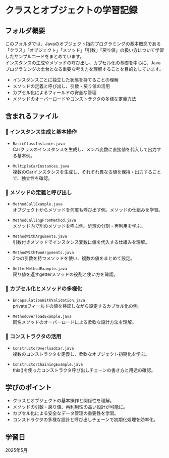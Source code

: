 # クラスとオブジェクトの学習記録

## フォルダ概要  

このフォルダでは、Javaのオブジェクト指向プログラミングの基本概念である「クラス」「オブジェクト」「メソッド」「引数」「戻り値」の扱い方について学習したサンプルコードをまとめています。  
インスタンスの生成やメソッドの呼び出し、カプセル化の基礎を中心に、Javaプログラミングの土台となる重要な考え方を理解することを目的としています。

- インスタンスごとに独立した状態を持てることの理解  
- メソッドの定義と呼び出し、引数・戻り値の活用  
- カプセル化によるフィールドの安全な管理  
- メソッドのオーバーロードやコンストラクタの多様な定義方法  

## 含まれるファイル

### 🔸 インスタンス生成と基本操作
- `BasicClassInstance.java`  
  Carクラスのインスタンスを生成し、メンバ変数に直接値を代入して出力する基本例。

- `MultipleCarInstances.java`  
  複数のCarインスタンスを生成し、それぞれ異なる値を保持・出力することで、独立性を確認。

### 🔸 メソッドの定義と呼び出し
- `MethodCallExample.java`  
  オブジェクトからメソッドを何度も呼び出す例。メソッドの仕組みを学習。

- `MethodCallingFromMethod.java`  
  メソッド内で別のメソッドを呼ぶ例。処理の分割・再利用を学ぶ。

- `MethodWithArguments.java`  
  引数付きメソッドでインスタンス変数に値を代入する仕組みを理解。

- `MethodWithTwoArguments.java`  
  2つの引数を持つメソッドを使い、複数の値をまとめて設定。

- `GetterMethodExample.java`  
  戻り値を返すgetterメソッドの役割と使い方を確認。

### 🔸 カプセル化とメソッドの多様化
- `EncapsulationWithValidation.java`  
  privateフィールドの値を検証しながら設定するカプセル化の例。

- `MethodOverloadExample.java`  
  同名メソッドのオーバーロードによる柔軟な設計方法を理解。

### 🔸 コンストラクタの活用
- `ConstructorOverloadCar.java`  
  複数のコンストラクタを定義し、柔軟なオブジェクト初期化を学ぶ。

- `ConstructorChainingExample.java`  
  this()を使ったコンストラクタ呼び出しチェーンの書き方と用途の確認。

## 学びのポイント
- クラスとオブジェクトの基本操作と関係性を理解。  
- メソッドの引数・戻り値、再利用性の高い設計が可能に。  
- カプセル化による安全なデータ管理の重要性を学習。  
- コンストラクタの多様な設計と呼び出しチェーンで初期化処理を効率化。

## 学習日
2025年5月